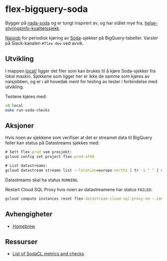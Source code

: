 # flex-bigquery-soda

Bygger på [nada-soda](https://github.com/navikt/nada-soda) og er tungt inspirert av, og har stålet mye fra, [helse-styringsinfo-kvalitetssjekk](https://github.com/navikt/helse-styringsinfo-kvalitetssjekk).

[Naisjob](https://doc.nais.io/naisjob/) for periodisk kjøring av [Soda](https://www.soda.io/)-sjekker på BigQuery-tabeller. Varsler på Slack-kanalen `#flex-dev` ved avvik.

## Utvikling

I mappen [local/](local/) ligger det filer som kan brukes til å kjøre Soda-sjekker fra lokal maskin. Sjekkene som ligger her er ikke de samme som kjøres av naisjobben, og er i all hovedak ment for testing av tester i forbindelse med utvikling.

Testene kjøres med:

```sh
cd local
make run-soda-checks
```

## Aksjoner

Hvis noen av sjekkene som verifiser at det er streamet data til BigQuery feiler kan status på Datastreams sjekkes med:

```cmd
# Sett flex-prod som prosjekt:
gcloud config set project flex-prod-af40

# List datastreams:
gcloud datastream streams list --location=europe-north1 | tr -s ' ' | cut -d ' '  -f1,2
```
Datastreams skal ha status `RUNNING`.


Restart Cloud SQL Proxy hvis noen av datastreamene har status `FAILED`:
```cmd
gcloud compute instances reset flex-datastream-cloud-sql-proxy-vm --zone=europe-north1-a
```

## Avhengigheter

- [Homebrew](https://brew.sh/)

## Ressurser

- [List of SodaCL metrics and checks](https://docs.soda.io/soda-cl/metrics-and-checks.html#list-of-sodacl-metrics-and-checks)
